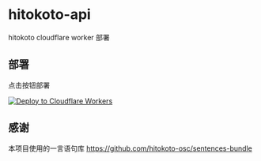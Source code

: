 # hitokoto-api

hitokoto cloudflare worker 部署

## 部署

点击按钮部署

[![Deploy to Cloudflare Workers](https://deploy.workers.cloudflare.com/button)](https://deploy.workers.cloudflare.com/?url=https://github.com/runoneall/hitokoto-api)

## 感谢

本项目使用的一言语句库 https://github.com/hitokoto-osc/sentences-bundle
